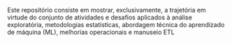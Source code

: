Este repositório consiste em mostrar, exclusivamente, a trajetória em virtude do conjunto de atividades e desafios aplicados à análise exploratória, metodologias estatísticas, abordagem técnica do aprendizado de máquina (ML), melhorias operacionais e manuseio ETL
